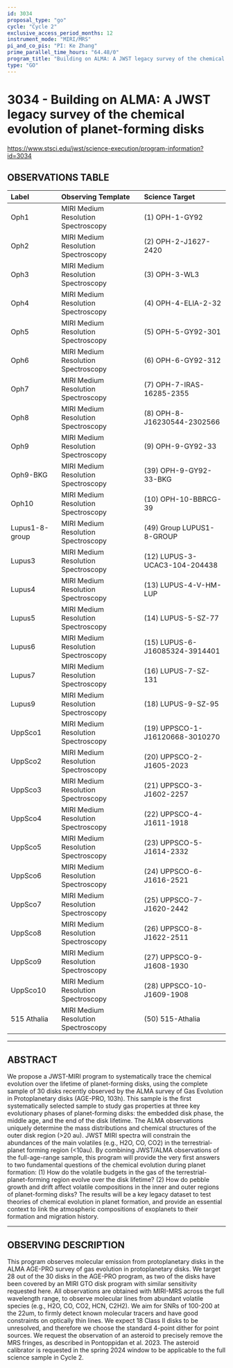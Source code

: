 ```yaml
---
id: 3034
proposal_type: "go"
cycle: "Cycle 2"
exclusive_access_period_months: 12
instrument_mode: "MIRI/MRS"
pi_and_co_pis: "PI: Ke Zhang"
prime_parallel_time_hours: "64.48/0"
program_title: "Building on ALMA: A JWST legacy survey of the chemical evolution of planet-forming disks"
type: "GO"
---
```

# 3034 - Building on ALMA: A JWST legacy survey of the chemical evolution of planet-forming disks
https://www.stsci.edu/jwst/science-execution/program-information?id=3034
## OBSERVATIONS TABLE
| Label              | Observing Template                  | Science Target                  |
| :----------------- | :---------------------------------- | :------------------------------ |
| Oph1               | MIRI Medium Resolution Spectroscopy | (1) OPH-1-GY92                  |
| Oph2               | MIRI Medium Resolution Spectroscopy | (2) OPH-2-J1627-2420            |
| Oph3               | MIRI Medium Resolution Spectroscopy | (3) OPH-3-WL3                   |
| Oph4               | MIRI Medium Resolution Spectroscopy | (4) OPH-4-ELIA-2-32             |
| Oph5               | MIRI Medium Resolution Spectroscopy | (5) OPH-5-GY92-301              |
| Oph6               | MIRI Medium Resolution Spectroscopy | (6) OPH-6-GY92-312              |
| Oph7               | MIRI Medium Resolution Spectroscopy | (7) OPH-7-IRAS-16285-2355       |
| Oph8               | MIRI Medium Resolution Spectroscopy | (8) OPH-8-J16230544-2302566     |
| Oph9               | MIRI Medium Resolution Spectroscopy | (9) OPH-9-GY92-33               |
| Oph9-BKG           | MIRI Medium Resolution Spectroscopy | (39) OPH-9-GY92-33-BKG          |
| Oph10              | MIRI Medium Resolution Spectroscopy | (10) OPH-10-BBRCG-39            |
| Lupus1-8-group     | MIRI Medium Resolution Spectroscopy | (49) Group LUPUS1-8-GROUP       |
| Lupus3             | MIRI Medium Resolution Spectroscopy | (12) LUPUS-3-UCAC3-104-204438   |
| Lupus4             | MIRI Medium Resolution Spectroscopy | (13) LUPUS-4-V-HM-LUP           |
| Lupus5             | MIRI Medium Resolution Spectroscopy | (14) LUPUS-5-SZ-77              |
| Lupus6             | MIRI Medium Resolution Spectroscopy | (15) LUPUS-6-J16085324-3914401  |
| Lupus7             | MIRI Medium Resolution Spectroscopy | (16) LUPUS-7-SZ-131             |
| Lupus9             | MIRI Medium Resolution Spectroscopy | (18) LUPUS-9-SZ-95              |
| UppSco1            | MIRI Medium Resolution Spectroscopy | (19) UPPSCO-1-J16120668-3010270 |
| UppSco2            | MIRI Medium Resolution Spectroscopy | (20) UPPSCO-2-J1605-2023        |
| UppSco3            | MIRI Medium Resolution Spectroscopy | (21) UPPSCO-3-J1602-2257        |
| UppSco4            | MIRI Medium Resolution Spectroscopy | (22) UPPSCO-4-J1611-1918        |
| UppSco5            | MIRI Medium Resolution Spectroscopy | (23) UPPSCO-5-J1614-2332        |
| UppSco6            | MIRI Medium Resolution Spectroscopy | (24) UPPSCO-6-J1616-2521        |
| UppSco7            | MIRI Medium Resolution Spectroscopy | (25) UPPSCO-7-J1620-2442        |
| UppSco8            | MIRI Medium Resolution Spectroscopy | (26) UPPSCO-8-J1622-2511        |
| UppSco9            | MIRI Medium Resolution Spectroscopy | (27) UPPSCO-9-J1608-1930        |
| UppSco10           | MIRI Medium Resolution Spectroscopy | (28) UPPSCO-10-J1609-1908       |
| 515 Athalia        | MIRI Medium Resolution Spectroscopy | (50) 515-Athalia                |

---

## ABSTRACT

We propose a JWST-MIRI program to systematically trace the chemical evolution over the lifetime of planet-forming disks, using the complete sample of 30 disks recently observed by the ALMA survey of Gas Evolution in Protoplanetary disks (AGE-PRO, 103h). This sample is the first systematically selected sample to study gas properties at three key evolutionary phases of planet-forming disks: the embedded disk phase, the middle age, and the end of the disk lifetime. The ALMA observations uniquely determine the mass distributions and chemical structures of the outer disk region (>20 au). JWST MIRI spectra will constrain the abundances of the main volatiles (e.g., H2O, CO, CO2) in the terrestrial-planet forming region (<10au). By combining JWST/ALMA observations of the full-age-range sample, this program will provide the very first answers to two fundamental questions of the chemical evolution during planet formation: (1) How do the volatile budgets in the gas of the terrestrial-planet-forming region evolve over the disk lifetime? (2) How do pebble growth and drift affect volatile compositions in the inner and outer regions of planet-forming disks? The results will be a key legacy dataset to test theories of chemical evolution in planet formation, and provide an essential context to link the atmospheric compositions of exoplanets to their formation and migration history.

---

## OBSERVING DESCRIPTION

This program observes molecular emission from protoplanetary disks in the ALMA AGE-PRO survey of gas evolution in protoplanetary disks. We target 28 out of the 30 disks in the AGE-PRO program, as two of the disks have been covered by an MIRI GTO disk program with similar sensitivity requested here. All observations are obtained with MIRI-MRS across the full wavelength range, to observe molecular lines from abundant volatile species (e.g., H2O, CO, CO2, HCN, C2H2). We aim for SNRs of 100-200 at the 22um, to firmly detect known molecular tracers and have good constraints on optically thin lines. We expect 18 Class II disks to be unresolved, and therefore we choose the standard 4-point dither for point sources. We request the observation of an asteroid to precisely remove the MRS fringes, as described in Pontoppidan et al. 2023. The asteroid calibrator is requested in the spring 2024 window to be applicable to the full science sample in Cycle 2.